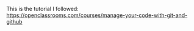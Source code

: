 This is the tutorial I followed: https://openclassrooms.com/courses/manage-your-code-with-git-and-github
